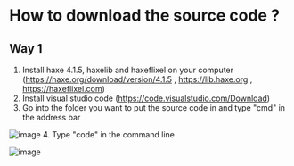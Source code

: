 # How to download the source code ?
## Way 1
1. Install haxe 4.1.5, haxelib and haxeflixel on your computer (https://haxe.org/download/version/4.1.5 , https://lib.haxe.org , https://haxeflixel.com)
2. Install visual studio code (https://code.visualstudio.com/Download)
3. Go into the folder you want to put the source code in and type "cmd" in the address bar


![image](https://user-images.githubusercontent.com/78082869/138708098-6419fe6a-b033-4350-a516-fe838ec935f1.png)
4. Type "code" in the command line


![image](https://user-images.githubusercontent.com/78082869/138708285-c645be48-2c03-4eea-91e9-2d16eddc1d0b.png)
